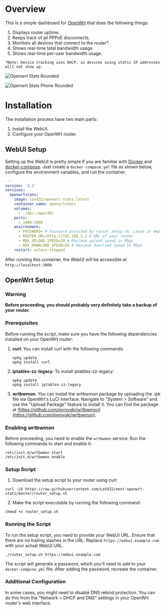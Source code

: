 # Overview

This is a simple dashboard for [OpenWrt](https://openwrt.org/) that does the following things:

1. Displays router uptime.
2. Keeps track of all PPPoE disconnects.
3. Monitors all devices that connect to the router*.
4. Shows real-time total bandwidth usage.
5. Shows real-time per-user bandwidth usage.

`*Note: Device tracking uses DHCP, so devices using static IP addresses will not show up.`


![Openwrt Stats Rounded](https://github.com/LoV432/next-openwrt-stats/assets/60856741/a0413b49-6ca9-4eaf-a128-7c836df9cd52)

![Openwrt Stats Phone Rounded](https://github.com/LoV432/next-openwrt-stats/assets/60856741/a16f40d3-09c6-4426-9875-eb181eed9239)



# Installation

The installation process have two main parts:

1. Install the WebUI.
2. Configure your OpenWrt router.

## WebUI Setup

Setting up the WebUI is pretty simple if you are familiar with [Docker](https://docs.docker.com/get-docker/) and [docker-compose](https://docs.docker.com/compose/). Just create a `docker-compose.yml` file as shown below, configure the environment variables, and run the container.

```yaml
---
version: '2.1'
services:
  openwrtstats:
    image: lov432/openwrt-stats:latest
    container_name: openwrtstats
    volumes:
      - ./db/:/app/db/
    ports:
      - 3000:3000
    environment:
      - PASSWORD= # Password provided by router_setup.sh. Leave it empty if you haven't set up the router yet.
      - ROUTER_URL=http://192.168.1.1 # URL of your router
      - MAX_UPLOAD_SPEED=20 # Maximum upload speed in Mbps
      - MAX_DOWNLOAD_SPEED=20 # Maximum download speed in Mbps
    restart: unless-stopped
```

After running this container, the WebUI will be accessible at `http://localhost:3000`.

## OpenWrt Setup

### Warning

**Before proceeding, you should probably very definitely take a backup of your router.**

### Prerequisites

Before running the script, make sure you have the following dependencies installed on your OpenWrt router:

1. **curl**:
   You can install curl with the following commands:

   ```shell
   opkg update
   opkg install curl
   ```

2. **iptables-zz-legacy**:
   To install iptables-zz-legacy:

   ```shell
   opkg update
   opkg install iptables-zz-legacy
   ```

3. **wrtbwmon**:
   You can install the wrtbwmon package by uploading the .ipk file via OpenWrt's LuCI interface. Navigate to "System > Software" and use the "Upload Package" feature to install it. You can find the package at [https://github.com/pyrovski/wrtbwmon](https://github.com/pyrovski/wrtbwmon).

### Enabling wrtbwmon

Before proceeding, you need to enable the `wrtbwmon` service. Run the following commands to start and enable it:

```shell
/etc/init.d/wrtbwmon start
/etc/init.d/wrtbwmon enable
```

### Setup Script

1. Download the setup script to your router using curl:

```shell
curl -LO https://raw.githubusercontent.com/LoV432/next-openwrt-stats/master/router_setup.sh
```

2. Make the script executable by running the following command:

```shell
chmod +x router_setup.sh
```

### Running the Script

To run the setup script, you need to provide your WebUI URL. Ensure that there are no trailing slashes in the URL. Replace `https://webui.example.com` with your actual WebUI URL.

```shell
./router_setup.sh https://webui.example.com
```

The script will generate a password, which you'll need to add to your `docker-compose.yml` file. After adding the password, recreate the container.

### Additional Configuration

In some cases, you might need to disable DNS rebind protection. You can do this from the "Network > DHCP and DNS" settings in your OpenWrt router's web interface.

